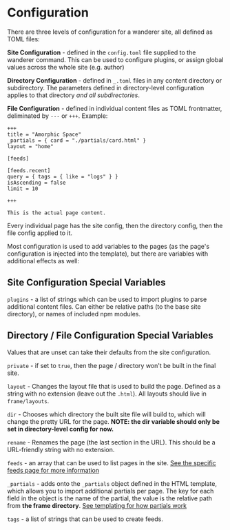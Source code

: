 # Configuration

There are three levels of configuration for a wanderer site, all defined as TOML files:

**Site Configuration** - defined in the `config.toml` file supplied to the wanderer command. This can be used to configure plugins, or assign global values across the whole site (e.g. author)

**Directory Configuration** - defined in `_.toml` files in any content directory or subdirectory. The parameters defined in directory-level configuration applies to that directory _and all subdirectories_.

**File Configuration** - defined in individual content files as TOML frontmatter, deliminated by `---` or `+++`. Example:

```
+++
title = "Amorphic Space"
_partials = { card = "./partials/card.html" }
layout = "home"

[feeds]

[feeds.recent]
query = { tags = { like = "logs" } }
isAscending = false
limit = 10

+++

This is the actual page content.
```

Every individual page has the site config, then the directory config, then the file config applied to it.

Most configuration is used to add variables to the pages (as the page's configuration is injected into the template), but there are variables with additional effects as well:

## Site Configuration Special Variables

`plugins` - a list of strings which can be used to import plugins to parse additional content files. Can either be relative paths (to the base site directory), or names of included npm modules.

## Directory / File Configuration Special Variables

Values that are unset can take their defaults from the site configuration.

`private` - if set to `true`, then the page / directory won't be built in the final site.

`layout` - Changes the layout file that is used to build the page. Defined as a string with no extension (leave out the `.html`). All layouts should live in `frame/layouts`.

`dir` - Chooses which directory the built site file will build to, which will change the pretty URL for the page. **NOTE: the dir variable should only be set in directory-level config for now.**

`rename` - Renames the page (the last section in the URL). This should be a URL-friendly string with no extension.

`feeds` - an array that can be used to list pages in the site. [See the specific feeds page for more information](./queries)

`_partials` - adds onto the `_partials` object defined in the HTML template, which allows you to import additional partials per page. The key for each field in the object is the name of the partial, the value is the relative path from **the frame directory**. [See templating for how partials work](./templating)

`tags` - a list of strings that can be used to create feeds.
